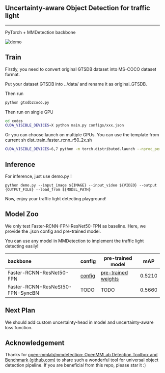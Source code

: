 ## Uncertainty-aware Object Detection for traffic light

------------

PyTorch + MMDetection backbone

![demo](https://github.com/QtacierP/UOD/blob/main/docs/s101.gif)

## Train

Firstly, you need to convert original GTSDB dataset into MS-COCO dataset format.

Put your dataset GTSDB into ../data/ and rename it as original_GTSDB.

Then run 

```bash
python gtsdb2coco.py
```

Then run on single GPU

```bash
cd codes
CUDA_VISIBLE_DEVICES=X python main.py configs/xxx.json 
```

Or you can choose launch on multiple GPUs. You can use the template from current sh dist_train_faster_rcnn_r50_2x.sh

```bash
CUDA_VISIBLE_DEVICES=6,7 python -m torch.distributed.launch --nproc_per_node=2 --master_port=20001 ./train.py configs/faster_rcnn/faster_rcnn_r50_fpn_2x_gtsdb.py --resume-from /data2/chenpj/UOD/codes/work_dirs/faster_rcnn_r50_fpn_2x_gtsdb/epoch_36.pth  --launcher pytorch
```

## Inference

For inference, just use demo.py !

```
python demo.py --input_image ${IMAGE} --input_video ${VIDEO} --output {OUTPUT_FILE} --load_from ${MODEL_PATH}
```

Now, enjoy  your traffic light detecting playground!



## Model Zoo

We only test Faster-RCNN-FPN-ResNet50-FPN as baseline. Here, we provide the .json config and pre-trained model.

You can use any model in MMDetection to implement the traffic light detecting easily! 



| backbone                         | config                                                       | pre-trained model                                            | mAP    |
| :------------------------------- | ------------------------------------------------------------ | ------------------------------------------------------------ | ------ |
| Faster-RCNN-ResNet50-FPN         | [config](https://github.com/QtacierP/UOD/blob/main/codes/configs/faster_rcnn/faster_rcnn_r50_fpn_2x_gtsdb.py) | [pre-trained weights](https://github.com/QtacierP/UOD/releases/download/Model/faster_rcnn_r50_fpn-fb4e1380.pth) | 0.5210 |
| Faster-RCNN-ResNeSt50-FPN-SyncBN | TODO                                                         | TODO                                                         | 0.5660 |



## Next  Plan

We should add custom uncertainty-head in model and uncertainty-aware loss function.

## Acknowledgement

Thanks for [open-mmlab/mmdetection: OpenMMLab Detection Toolbox and Benchmark (github.com)](https://github.com/open-mmlab/mmdetection) to share such a wonderful tool for universal object detection pipeline. If you are beneficial from this repo, please star it :)

